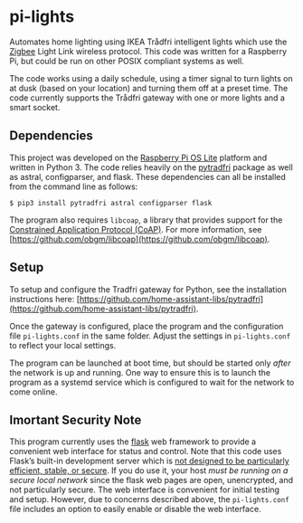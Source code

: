 # pi-lights

Automates home lighting using IKEA Trådfri intelligent lights which use the [Zigbee](https://en.wikipedia.org/wiki/Zigbee) Light Link 
wireless protocol. This code was written for a Raspberry Pi, but could be run on other POSIX compliant systems as well.

The code works using a daily schedule, using a timer signal to turn lights on at dusk (based on your location)
and turning them off at a preset time. The code currently supports the Trådfri gateway with one or more 
lights and a smart socket.

## Dependencies

This project was developed on the [Raspberry Pi OS Lite](https://www.raspberrypi.org/software/operating-systems/) platform
and written in Python 3. The code relies heavily on the [pytradfri](https://github.com/home-assistant-libs/pytradfri) 
package as well as astral, configparser, and flask.
These dependencies can all be installed from the command line as follows:
```
$ pip3 install pytradfri astral configparser flask
```

The program also requires `libcoap`, a library that provides support for the
[Constrained Application Protocol (CoAP)](http://coap.technology/).
For more information, see [https://github.com/obgm/libcoap](https://github.com/obgm/libcoap).

## Setup

To setup and configure the Tradfri gateway for Python, see the installation instructions here: 
[https://github.com/home-assistant-libs/pytradfri](https://github.com/home-assistant-libs/pytradfri).

Once the gateway is configured, place the program and the configuration file `pi-lights.conf`
in the same folder. Adjust the settings in `pi-lights.conf` to reflect your local settings.

The program can be launched at boot time, but should be started only *after* the network is up and running.
One way to ensure this is to launch the program as a systemd service which is configured to wait for 
the network to come online.

## Imortant Security Note

This program currently uses the [flask](https://palletsprojects.com/p/flask/) web framework to provide a 
convenient web interface for status and control. Note that this code uses Flask’s built-in development server which is 
[not designed to be particularly efficient, stable, or secure](https://flask.palletsprojects.com/en/master/server/).
If you do use it, your host *must be running on a secure local network* since the flask web pages are open, unencrypted, 
and not particularly secure. The web interface is convenient for initial testing and setup. However, due to concerns 
described above, the `pi-lights.conf` file includes an option to easily enable or disable the web interface.
